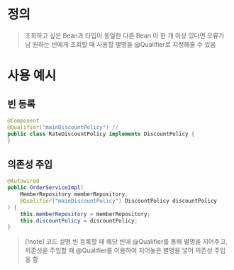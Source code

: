 # 정의

> 조회하고 싶은 Bean과 타입이 동일한 다른 Bean 이 한 개 이상 있다면 오류가 남
> 원하는 빈에게 조회할 때 사용할 별명을 @Qualifier로 지정해줄 수 있음

# 사용 예시
## 빈 등록
```java
@Component
@Qualifier("mainDiscountPolicy") //
public class RateDiscountPolicy implements DiscountPolicy {
}
```
## 의존성 주입
```java
@Autowired
public OrderServiceImpl(
	MemberRepository memberRepository,
	@Qualifier("mainDiscountPolicy") DiscountPolicy discountPolicy
) {
	this.memberRepository = memberRepository;
    this.discountPolicy = discountPolicy;
}
```
>[!note] 코드 설명
>빈 등록할 때 해당 빈에 @Qualifier를 통해 별명을 지어주고, 의존성을 주입할 때 @Qualifier를 이용하여 지어놓은 별명을 넣어 의존성 주입을 함